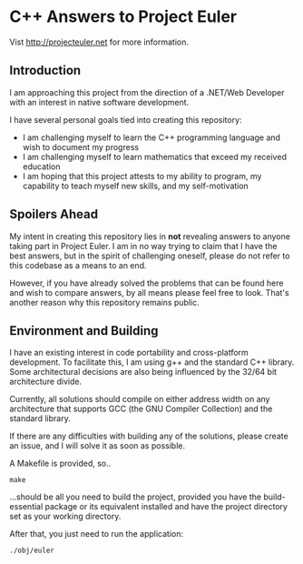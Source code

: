 # C++ Answers to Project Euler

Vist <http://projecteuler.net> for more information.

## Introduction

I am approaching this project from the direction of a .NET/Web Developer with
an interest in native software development.

I have several personal goals tied into creating this repository:

* I am challenging myself to learn the C++ programming language and wish to
document my progress
* I am challenging myself to learn mathematics that exceed my received
education
* I am hoping that this project attests to my ability to program, my
capability to teach myself new skills, and my self-motivation

## Spoilers Ahead

My intent in creating this repository lies in __not__ revealing answers to
anyone taking part in Project Euler. I am in no way trying to claim that
I have the best answers, but in the spirit of challenging oneself, please do
not refer to this codebase as a means to an end.

However, if you have already solved the problems that can be found here and
wish to compare answers, by all means please feel free to look. That's another
reason why this repository remains public.

## Environment and Building

I have an existing interest in code portability and cross-platform development.
To facilitate this, I am using g++ and the standard C++ library. Some
architectural decisions are also being influenced by the 32/64 bit architecture
divide.

Currently, all solutions should compile on either address width on any
architecture that supports GCC (the GNU Compiler Collection) and the standard
library.

If there are any difficulties with building any of the solutions, please create
an issue, and I will solve it as soon as possible.

A Makefile is provided, so..

```shell
make
```

...should be all you need to build the project, provided you have the
build-essential package or its equivalent installed and have the project
directory set as your working directory.

After that, you just need to run the application:

```shell
./obj/euler
```

